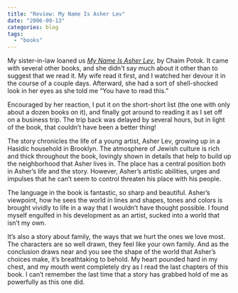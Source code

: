 ```yaml
---
title: "Review: My Name Is Asher Lev"
date: "2006-09-13"
categories: blog
tags:
  - "books"
---
```


My sister-in-law loaned us _[My Name Is Asher Lev](http://www.amazon.com/My-Name-Is-Asher-Lev/dp/0449911683)_, by Chaim Potok. It came with several other books, and she didn't say much about it other than to suggest that we read it. My wife read it first, and I watched her devour it in the course of a couple days. Afterward, she had a sort of shell-shocked look in her eyes as she told me “You have to read this.”



Encouraged by her reaction, I put it on the short-short list (the one with only about a dozen books on it), and finally got around to reading it as I set off on a business trip. The trip back was delayed by several hours, but in light of the book, that couldn’t have been a better thing!



The story chronicles the life of a young artist, Asher Lev, growing up in a Hasidic household in Brooklyn. The atmosphere of Jewish culture is rich and thick throughout the book, lovingly shown in details that help to build up the neighborhood that Asher lives in. The place has a central position both in Asher’s life and the story. However, Asher’s artistic abilities, urges and impulses that he can’t seem to control threaten his place with his people.



The language in the book is fantastic, so sharp and beautiful. Asher’s viewpoint, how he sees the world in lines and shapes, tones and colors is brought vividly to life in a way that I wouldn’t have thought possible. I found myself engulfed in his development as an artist, sucked into a world that isn’t my own.



It’s also a story about family, the ways that we hurt the ones we love most. The characters are so well drawn, they feel like your own family. And as the conclusion draws near and you see the shape of the world that Asher’s choices make, it’s breathtaking to behold. My heart pounded hard in my chest, and my mouth went completely dry as I read the last chapters of this book. I can’t remember the last time that a story has grabbed hold of me as powerfully as this one did.
